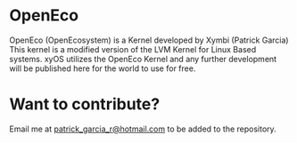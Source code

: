 # OpenEco
OpenEco (OpenEcosystem) is a Kernel developed by Xymbi (Patrick Garcia)
This kernel is a modified version of the LVM Kernel for Linux Based systems. 
xyOS utilizes the OpenEco Kernel and any further development will be published here for the world to use for free.

# Want to contribute?
Email me at patrick_garcia_r@hotmail.com to be added to the repository.
